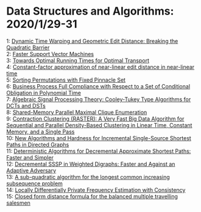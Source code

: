 # Data Structures and Algorithms: 2020/1/29-31  
1: [Dynamic Time Warping and Geometric Edit Distance: Breaking the Quadratic  Barrier](https://doi.org/10.48550/arXiv.1607.05994)  
2: [Faster Support Vector Machines](https://doi.org/10.48550/arXiv.1808.06394)  
3: [Towards Optimal Running Times for Optimal Transport](https://doi.org/10.48550/arXiv.1810.07717)  
4: [Constant-factor approximation of near-linear edit distance in  near-linear time](https://doi.org/10.48550/arXiv.1904.05390)  
5: [Sorting Permutations with Fixed Pinnacle Set](https://doi.org/10.48550/arXiv.2001.08417)  
6: [Business Process Full Compliance with Respect to a Set of Conditional  Obligation in Polynomial Time](https://doi.org/10.48550/arXiv.2001.10148)  
7: [Algebraic Signal Processing Theory: Cooley-Tukey Type Algorithms for  DCTs and DSTs](https://doi.org/10.48550/arXiv.cs/0702025)  
8: [Shared-Memory Parallel Maximal Clique Enumeration](https://doi.org/10.48550/arXiv.1807.09417)  
9: [Contraction Clustering (RASTER): A Very Fast Big Data Algorithm for  Sequential and Parallel Density-Based Clustering in Linear Time, Constant  Memory, and a Single Pass](https://doi.org/10.48550/arXiv.1907.03620)  
10: [New Algorithms and Hardness for Incremental Single-Source Shortest Paths  in Directed Graphs](https://doi.org/10.48550/arXiv.2001.10751)  
11: [Deterministic Algorithms for Decremental Approximate Shortest Paths:  Faster and Simpler](https://doi.org/10.48550/arXiv.2001.10809)  
12: [Decremental SSSP in Weighted Digraphs: Faster and Against an Adaptive  Adversary](https://doi.org/10.48550/arXiv.2001.10821)  
13: [A sub-quadratic algorithm for the longest common increasing subsequence  problem](https://doi.org/10.48550/arXiv.1902.06864)  
14: [Locally Differentially Private Frequency Estimation with Consistency](https://doi.org/10.48550/arXiv.1905.08320)  
15: [Closed form distance formula for the balanced multiple travelling  salesmen](https://doi.org/10.48550/arXiv.2001.07749)  